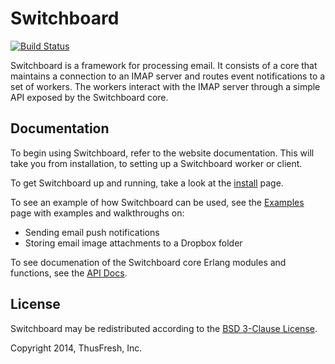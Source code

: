# Switchboard

[![Build Status](https://travis-ci.org/thusfresh/switchboard.svg?branch=master)](https://travis-ci.org/thusfresh/switchboard)

Switchboard is a framework for processing email. It consists of a core that
maintains a connection to an IMAP server and routes event notifications to a
set of workers. The workers interact with the IMAP server through a simple API
exposed by the Switchboard core.

## Documentation

To begin using Switchboard, refer to the website documentation. This will take you from installation, to setting up a Switchboard worker or client.

To get Switchboard up and running, take a look at the [install](http://switchboard.spatch.co/install/) page.

To see an example of how Switchboard can be used, see the [Examples](http://switchboard.spatch.co/examples/) page with examples and walkthroughs on:

- Sending email push notifications
- Storing email image attachments to a Dropbox folder

To see documenation of the Switchboard core Erlang modules and functions, see the [API Docs](http://switchboard.spatch.co/doc/).

## License

Switchboard may be redistributed according to the [BSD 3-Clause License](LICENSE).

Copyright 2014, ThusFresh, Inc.
